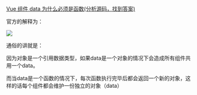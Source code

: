 [Vue 组件 data 为什么必须是函数(分析源码，找到答案)](https://blog.csdn.net/Jioho_chen/article/details/106934607)

官方的解释为：

![](https://img-blog.csdnimg.cn/20200321154716763.png?x-oss-process=image/watermark,type_ZmFuZ3poZW5naGVpdGk,shadow_10,text_aHR0cHM6Ly9ibG9nLmNzZG4ubmV0L3FxXzQzNTkyMDY0,size_16,color_FFFFFF,t_70#pic_center)

通俗的讲就是：

因为对象是一个引用数据类型，如果data是一个对象的情况下会造成所有组件共用一个data。

而当data是一个函数的情况下，每次函数执行完毕后都会返回一个新的对象，这样的话每个组件都会维护一份独立的对象（data）
